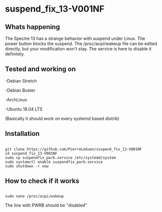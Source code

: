 # suspend_fix_13-V001NF
## Whats happening 
The Spectre 13 has a strange behavior with suspend under Linux. The power button blocks the suspend.
The /proc/acpi/wakeup file can be edited directly, but your modification won't stay. The service is here to disable it definitely.

## Tested and working on
-Debian Stretch

-Debian Buster

-ArchLinux

-Ubuntu 18.04 LTS

(Basically it should work on every systemd based distrib)

## Installation

<pre><code>
git clone https://github.com/PierreLeGuen/suspend_fix_13-V001NF
cd suspend_fix_13-V001NF
sudo cp suspendfix_pwrb.service /etc/systemd/system
sudo systemctl enable suspendfix_pwrb.service
sudo shutdown -r now
</code></pre>

## How to check if it works

<pre><code>
sudo nano /proc/acpi/wakeup
</code></pre>

The line with PWRB should be "disabled"
